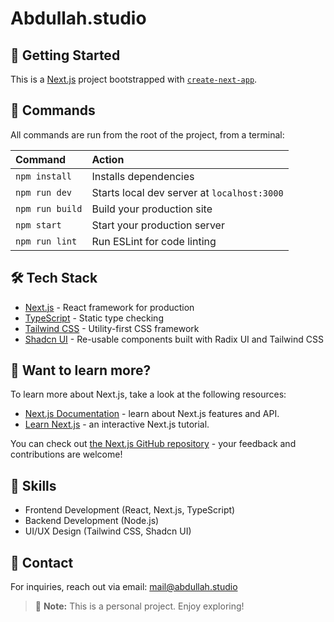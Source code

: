 # Abdullah.studio

## 🚀 Getting Started

This is a [Next.js](https://nextjs.org/) project bootstrapped with [`create-next-app`](https://github.com/vercel/next.js/tree/canary/packages/create-next-app).

## 🧞 Commands

All commands are run from the root of the project, from a terminal:

| Command                | Action                                       |
| :--------------------- | :------------------------------------------- |
| `npm install`          | Installs dependencies                        |
| `npm run dev`          | Starts local dev server at `localhost:3000`  |
| `npm run build`        | Build your production site                   |
| `npm start`            | Start your production server                 |
| `npm run lint`         | Run ESLint for code linting                  |

## 🛠️ Tech Stack

- [Next.js](https://nextjs.org/) - React framework for production
- [TypeScript](https://www.typescriptlang.org/) - Static type checking
- [Tailwind CSS](https://tailwindcss.com/) - Utility-first CSS framework
- [Shadcn UI](https://ui.shadcn.com/) - Re-usable components built with Radix UI and Tailwind CSS

## 👀 Want to learn more?

To learn more about Next.js, take a look at the following resources:

- [Next.js Documentation](https://nextjs.org/docs) - learn about Next.js features and API.
- [Learn Next.js](https://nextjs.org/learn) - an interactive Next.js tutorial.

You can check out [the Next.js GitHub repository](https://github.com/vercel/next.js/) - your feedback and contributions are welcome!

## 💼 Skills

- Frontend Development (React, Next.js, TypeScript)
- Backend Development (Node.js)
- UI/UX Design (Tailwind CSS, Shadcn UI)

## 📧 Contact

For inquiries, reach out via email: [mail@abdullah.studio](mailto:mail@abdullah.studio)

> 🚀 **Note:** This is a personal project. Enjoy exploring!
